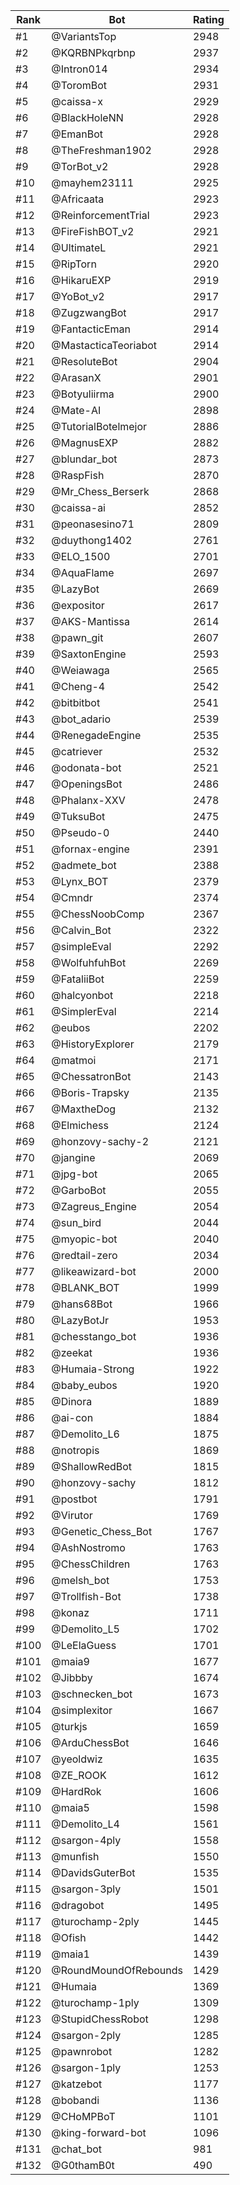Rank|Bot|Rating
---|---|---
#1|@VariantsTop|2948
#2|@KQRBNPkqrbnp|2937
#3|@Intron014|2934
#4|@ToromBot|2931
#5|@caissa-x|2929
#6|@BlackHoleNN|2928
#7|@EmanBot|2928
#8|@TheFreshman1902|2928
#9|@TorBot_v2|2928
#10|@mayhem23111|2925
#11|@Africaata|2923
#12|@ReinforcementTrial|2923
#13|@FireFishBOT_v2|2921
#14|@UltimateL|2921
#15|@RipTorn|2920
#16|@HikaruEXP|2919
#17|@YoBot_v2|2917
#18|@ZugzwangBot|2917
#19|@FantacticEman|2914
#20|@MastacticaTeoriabot|2914
#21|@ResoluteBot|2904
#22|@ArasanX|2901
#23|@Botyuliirma|2900
#24|@Mate-AI|2898
#25|@TutorialBotelmejor|2886
#26|@MagnusEXP|2882
#27|@blundar_bot|2873
#28|@RaspFish|2870
#29|@Mr_Chess_Berserk|2868
#30|@caissa-ai|2852
#31|@peonasesino71|2809
#32|@duythong1402|2761
#33|@ELO_1500|2701
#34|@AquaFlame|2697
#35|@LazyBot|2669
#36|@expositor|2617
#37|@AKS-Mantissa|2614
#38|@pawn_git|2607
#39|@SaxtonEngine|2593
#40|@Weiawaga|2565
#41|@Cheng-4|2542
#42|@bitbitbot|2541
#43|@bot_adario|2539
#44|@RenegadeEngine|2535
#45|@catriever|2532
#46|@odonata-bot|2521
#47|@OpeningsBot|2486
#48|@Phalanx-XXV|2478
#49|@TuksuBot|2475
#50|@Pseudo-0|2440
#51|@fornax-engine|2391
#52|@admete_bot|2388
#53|@Lynx_BOT|2379
#54|@Cmndr|2374
#55|@ChessNoobComp|2367
#56|@Calvin_Bot|2322
#57|@simpleEval|2292
#58|@WolfuhfuhBot|2269
#59|@FataliiBot|2259
#60|@halcyonbot|2218
#61|@SimplerEval|2214
#62|@eubos|2202
#63|@HistoryExplorer|2179
#64|@matmoi|2171
#65|@ChessatronBot|2143
#66|@Boris-Trapsky|2135
#67|@MaxtheDog|2132
#68|@Elmichess|2124
#69|@honzovy-sachy-2|2121
#70|@jangine|2069
#71|@jpg-bot|2065
#72|@GarboBot|2055
#73|@Zagreus_Engine|2054
#74|@sun_bird|2044
#75|@myopic-bot|2040
#76|@redtail-zero|2034
#77|@likeawizard-bot|2000
#78|@BLANK_BOT|1999
#79|@hans68Bot|1966
#80|@LazyBotJr|1953
#81|@chesstango_bot|1936
#82|@zeekat|1936
#83|@Humaia-Strong|1922
#84|@baby_eubos|1920
#85|@Dinora|1889
#86|@ai-con|1884
#87|@Demolito_L6|1875
#88|@notropis|1869
#89|@ShallowRedBot|1815
#90|@honzovy-sachy|1812
#91|@postbot|1791
#92|@Virutor|1769
#93|@Genetic_Chess_Bot|1767
#94|@AshNostromo|1763
#95|@ChessChildren|1763
#96|@melsh_bot|1753
#97|@Trollfish-Bot|1738
#98|@konaz|1711
#99|@Demolito_L5|1702
#100|@LeElaGuess|1701
#101|@maia9|1677
#102|@Jibbby|1674
#103|@schnecken_bot|1673
#104|@simplexitor|1667
#105|@turkjs|1659
#106|@ArduChessBot|1646
#107|@yeoldwiz|1635
#108|@ZE_ROOK|1612
#109|@HardRok|1606
#110|@maia5|1598
#111|@Demolito_L4|1561
#112|@sargon-4ply|1558
#113|@munfish|1550
#114|@DavidsGuterBot|1535
#115|@sargon-3ply|1501
#116|@dragobot|1495
#117|@turochamp-2ply|1445
#118|@Ofish|1442
#119|@maia1|1439
#120|@RoundMoundOfRebounds|1429
#121|@Humaia|1369
#122|@turochamp-1ply|1309
#123|@StupidChessRobot|1298
#124|@sargon-2ply|1285
#125|@pawnrobot|1282
#126|@sargon-1ply|1253
#127|@katzebot|1177
#128|@bobandi|1136
#129|@CHoMPBoT|1101
#130|@king-forward-bot|1096
#131|@chat_bot|981
#132|@G0thamB0t|490
